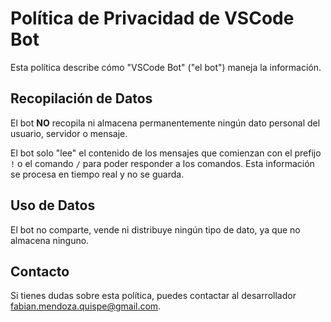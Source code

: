 # Política de Privacidad de VSCode Bot

Esta política describe cómo "VSCode Bot" ("el bot") maneja la información.

## Recopilación de Datos
El bot **NO** recopila ni almacena permanentemente ningún dato personal del usuario, servidor o mensaje. 

El bot solo "lee" el contenido de los mensajes que comienzan con el prefijo `!` o el comando `/` para poder responder a los comandos. Esta información se procesa en tiempo real y no se guarda.

## Uso de Datos
El bot no comparte, vende ni distribuye ningún tipo de dato, ya que no almacena ninguno.

## Contacto
Si tienes dudas sobre esta política, puedes contactar al desarrollador fabian.mendoza.quispe@gmail.com.
